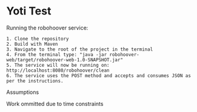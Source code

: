 # Yoti Test

Running the robohoover service:

    1. Clone the repository
    2. Build with Maven
    3. Navigate to the root of the project in the terminal
    4. From the terminal type: "java -jar robohoover-web/target/robohoover-web-1.0-SNAPSHOT.jar"
    5. The service will now be running on: http://localhost:8080/robohoover/clean
    6. The service uses the POST method and accepts and consumes JSON as per the instructions.

Assumptions

Work ommitted due to time constraints


